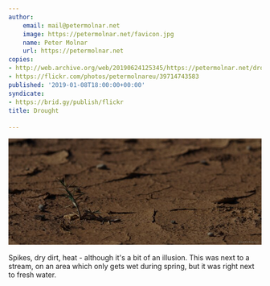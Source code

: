 ```yaml
---
author:
    email: mail@petermolnar.net
    image: https://petermolnar.net/favicon.jpg
    name: Peter Molnar
    url: https://petermolnar.net
copies:
- http://web.archive.org/web/20190624125345/https://petermolnar.net/drought/
- https://flickr.com/photos/petermolnareu/39714743583
published: '2019-01-08T18:00:00+00:00'
syndicate:
- https://brid.gy/publish/flickr
title: Drought

---
```


![](drought.jpg)

Spikes, dry dirt, heat - although it's a bit of an illusion. This was
next to a stream, on an area which only gets wet during spring, but it
was right next to fresh water.
